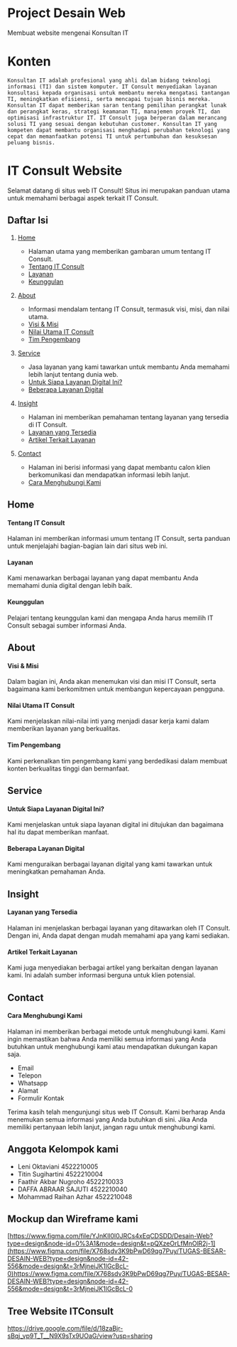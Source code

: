 # Project Desain Web
Membuat website mengenai Konsultan IT

# Konten 
	Konsultan IT adalah profesional yang ahli dalam bidang teknologi informasi (TI) dan sistem komputer. IT Consult menyediakan layanan konsultasi kepada organisasi untuk membantu mereka mengatasi tantangan TI, meningkatkan efisiensi, serta mencapai tujuan bisnis mereka. 
	Konsultan IT dapat memberikan saran tentang pemilihan perangkat lunak dan perangkat keras, strategi keamanan TI, manajemen proyek TI, dan optimisasi infrastruktur IT. IT Consult juga berperan dalam merancang solusi TI yang sesuai dengan kebutuhan customer. Konsultan IT yang kompeten dapat membantu organisasi menghadapi perubahan teknologi yang cepat dan memanfaatkan potensi TI untuk pertumbuhan dan kesuksesan peluang bisnis.

# IT Consult Website
Selamat datang di situs web IT Consult! Situs ini merupakan panduan utama untuk memahami berbagai aspek terkait IT Consult.

## Daftar Isi
1. [Home](#home)
   - Halaman utama yang memberikan gambaran umum tentang IT Consult.
   - [Tentang IT Consult](#tentang-it-consult)
   - [Layanan](#layanan)
   - [Keunggulan](#keunggulan)

2. [About](#about)
   - Informasi mendalam tentang IT Consult, termasuk visi, misi, dan nilai utama.
   - [Visi & Misi](#visi--misi)
   - [Nilai Utama IT Consult](#nilai-utama-it-consult)
   - [Tim Pengembang](#tim-pengembang)

3. [Service](#service)
   - Jasa layanan yang kami tawarkan untuk membantu Anda memahami lebih lanjut tentang dunia web.
   - [Untuk Siapa Layanan Digital Ini?](#untuk-siapa-layanan-digital-ini)
   - [Beberapa Layanan Digital](#beberapa-layanan-digital)
     
4. [Insight](#insight)
   - Halaman ini memberikan pemahaman tentang layanan yang tersedia di IT Consult.
   - [Layanan yang Tersedia](#layanan-yang-tersedia)
   - [Artikel Terkait Layanan](#artikel-terkait-layanan)

5. [Contact](#contact)
   - Halaman ini berisi informasi yang dapat membantu calon klien berkomunikasi dan mendapatkan informasi lebih lanjut.
   - [Cara Menghubungi Kami](#cara-menghubungi-kami)

## Home
#### Tentang IT Consult
Halaman ini memberikan informasi umum tentang IT Consult, serta panduan untuk menjelajahi bagian-bagian lain dari situs web ini.

#### Layanan
Kami menawarkan berbagai layanan yang dapat membantu Anda memahami dunia digital dengan lebih baik. 

#### Keunggulan
Pelajari tentang keunggulan kami dan mengapa Anda harus memilih IT Consult sebagai sumber informasi Anda.

## About
#### Visi & Misi
Dalam bagian ini, Anda akan menemukan visi dan misi IT Consult, serta bagaimana kami berkomitmen untuk membangun kepercayaan pengguna.

#### Nilai Utama IT Consult
Kami menjelaskan nilai-nilai inti yang menjadi dasar kerja kami dalam memberikan layanan yang berkualitas.

#### Tim Pengembang
Kami perkenalkan tim pengembang kami yang berdedikasi dalam membuat konten berkualitas tinggi dan bermanfaat.

## Service
#### Untuk Siapa Layanan Digital Ini?
Kami menjelaskan untuk siapa layanan digital ini ditujukan dan bagaimana hal itu dapat memberikan manfaat.

#### Beberapa Layanan Digital
Kami menguraikan berbagai layanan digital yang kami tawarkan untuk meningkatkan pemahaman Anda.

## Insight
#### Layanan yang Tersedia
Halaman ini menjelaskan berbagai layanan yang ditawarkan oleh IT Consult. Dengan ini, Anda dapat dengan mudah memahami apa yang kami sediakan.

#### Artikel Terkait Layanan
Kami juga menyediakan berbagai artikel yang berkaitan dengan layanan kami. Ini adalah sumber informasi berguna untuk klien potensial.

## Contact
#### Cara Menghubungi Kami
Halaman ini memberikan berbagai metode untuk menghubungi kami. Kami ingin memastikan bahwa Anda memiliki semua informasi yang Anda butuhkan untuk menghubungi kami atau mendapatkan dukungan kapan saja.
- Email
- Telepon
- Whatsapp
- Alamat
- Formulir Kontak

Terima kasih telah mengunjungi situs web IT Consult. Kami berharap Anda menemukan semua informasi yang Anda butuhkan di sini. Jika Anda memiliki pertanyaan lebih lanjut, jangan ragu untuk menghubungi kami.

## Anggota Kelompok kami
- Leni Oktaviani 4522210005
- Titin Sugihartini 4522210004
- Faathir Akbar Nugroho 4522210033
- DAFFA ABRAAR SAJUTI 4522210040
- Mohammad Raihan Azhar 4522210048

## Mockup dan Wireframe kami
[https://www.figma.com/file/YJnKIl0l0JRCs4xEqCDSDD/Desain-Web?type=design&node-id=0%3A1&mode=design&t=pQXzeOrLfMnOlR2j-1](https://www.figma.com/file/X768sdv3K9bPwD69qg7Puy/TUGAS-BESAR-DESAIN-WEB?type=design&node-id=42-556&mode=design&t=3rMjneiJK1lGcBcL-0)https://www.figma.com/file/X768sdv3K9bPwD69qg7Puy/TUGAS-BESAR-DESAIN-WEB?type=design&node-id=42-556&mode=design&t=3rMjneiJK1lGcBcL-0 

## Tree Website ITConsult 
https://drive.google.com/file/d/18zaBjr-sBqj_vp9T_T__N9X9sTx9UOaG/view?usp=sharing


